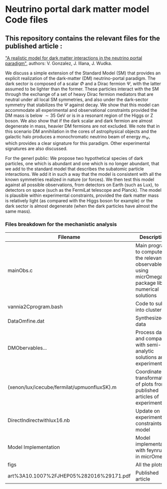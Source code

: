 # Neutrino portal dark matter model Code files

## This repository contains the relevant files for the published article :
["A realistic model for dark matter 
interactions in the neutrino portal paradigm"](https://link.springer.com/article/10.1007%2FJHEP05%282016%29171), authors: V. Gonzalez, J. Illana, J. Wudka.

We discuss a simple extension of the Standard Model (SM) that provides an explicit realization of the dark-matter (DM) 
neutrino-portal paradigm. The dark sector is composed of a scalar $\Phi$ and a Dirac fermion $\Psi$, with the latter assumed to be 
lighter than the former. These particles interact with the SM through the exchange of a set of heavy Dirac fermion mediators 
that are neutral under all local SM symmetries, and also under the dark-sector symmetry that stabilizes the $\Psi$ against decay. 
We show that this model can accommodate all experimental and observational constraints provided the DM mass is below $\sim35$ GeV 
or is in a resonant region of the Higgs or Z boson. We also show that if the dark scalar and dark fermion are almost degenerate
in mass, heavier DM fermions are not excluded. We note that in this scenario DM annihilation in the cores of astrophysical 
objects and the galactic halo produces a monochromatic neutrino beam of energy $m_\Psi$, which provides a clear signature for this 
paradigm. Other experimental signatures are also discussed.

For the generl public: We propose two hypothetical species of dark particles, one which is abundant and one which is no longer abundant,
that we add to the standard model that describes the
subatomic particle interactions. We add it in such a way that the model is consistent with all the known symmetries realized
in nature (or forces). We then test this model against all possible observations, from detectors on Earth (such as Lux), to 
detectors on space (such as the FermiLat telescope and Planck). The model is plausible within experimental constraints, provided
the dark matter mass is relatively light (as compared with the Higgs boson for example) or the dark sector is almost degenerate
(when the dark particles have almost the same mass). 

### Files breakdown for the mechanistic analysis

|Filename|Description|
|--------|-----------|
|mainObs.c|Main program to compute all the relevant observables using micrOmegas package lib, numerical solutions|
|vannia2Cprogram.bash|Code to submit into cluster|
|DataOmfine.dat|Synthesized data|
|DMObervables...|Process data and compare with semi-analytic solutions and experiments|
|(xenon/lux/icecube/fermilat/upmuonfluxSK).m|Coordinate transformation of plots from published articles of experiments|
|DirectIndirectwithlux16.nb|Update on experimental constraints vs model|
|Model Implementation| Model implementation with feynrules in micrOmegas|
|figs| All the plots|
|art%3A10.1007%2FJHEP05%282016%29171.pdf|Published article|

